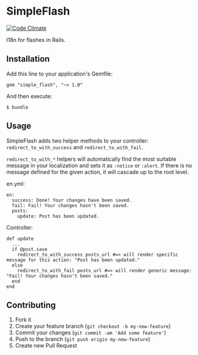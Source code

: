 # SimpleFlash

[![Code Climate](https://codeclimate.com/github/bsboris/simple_flash/badges/gpa.svg)](https://codeclimate.com/github/bsboris/simple_flash)

I18n for flashes in Rails.

## Installation

Add this line to your application's Gemfile:

    gem "simple_flash", "~> 1.0"

And then execute:

    $ bundle

## Usage

SimpleFlash adds two helper methods to your controller: `redirect_to_with_success` and `redirect_to_with_fail`.

`redirect_to_with_*` helpers will automatically find the most suitable message in your localization and sets it as `:notice` or `:alert`. If there is no message defined for the given action, it will cascade up to the root level.

en.yml:

    en:
      success: Done! Your changes have been saved.
      fail: Fail! Your changes hasn't been saved.
      posts:
        update: Post has been updated.

Controller:

    def update
      ...
      if @post.save
        redirect_to_with_success posts_url #=> will render specific message for this action: "Post has been updated."
      else
        redirect_to_with_fail posts_url #=> will render generic message: "Fail! Your changes hasn't been saved."
      end
    end

## Contributing

1. Fork it
2. Create your feature branch (`git checkout -b my-new-feature`)
3. Commit your changes (`git commit -am 'Add some feature'`)
4. Push to the branch (`git push origin my-new-feature`)
5. Create new Pull Request
